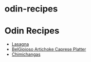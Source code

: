 # odin-recipes
<!DOCTYPE html>
<html lang="en">
<head>
    <meta charset="UTF-8">
    <meta http-equiv="X-UA-Compatible" content="IE=edge">
    <meta name="viewport" content="width=device-width, initial-scale=1.0">
    <title>Document</title>
</head>
<body>
    <h1>Odin Recipes</h1>
        <ul>
            <li><a href="recipes/lasagna.html">Lasagna</a></li>
            <li><a href="recipes/caprese.html">BelGioioso Artichoke Caprese Platter</a></li>
            <li><a href="recipes/chimichangas.html">Chimichangas</a></li>
        </ul>
</body>
</html>